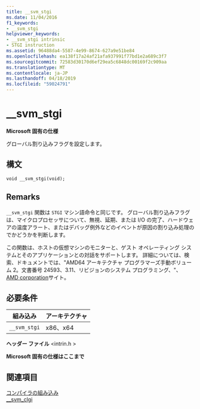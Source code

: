 ```yaml
---
title: __svm_stgi
ms.date: 11/04/2016
f1_keywords:
- __svm_stgi
helpviewer_keywords:
- __svm_stgi intrinsic
- STGI instruction
ms.assetid: 96488da4-5587-4e99-8674-627a9e51be84
ms.openlocfilehash: ea138f17a24af21afa937991f77bd1e2a689c3f7
ms.sourcegitcommit: 72583d30170d6ef29ea5c6848dc00169f2c909aa
ms.translationtype: MT
ms.contentlocale: ja-JP
ms.lasthandoff: 04/18/2019
ms.locfileid: "59024791"
---
```

# <a name="svmstgi"></a>__svm_stgi

**Microsoft 固有の仕様**

グローバル割り込みフラグを設定します。

## <a name="syntax"></a>構文

```
void __svm_stgi(void);
```

## <a name="remarks"></a>Remarks

`__svm_stgi` 関数は `STGI` マシン語命令と同じです。 グローバル割り込みフラグは、マイクロプロセッサについて、無視、延期、または I/O の完了、ハードウェアの温度アラート、またはデバッグ例外などのイベントが原因の割り込み処理のでかどうかを判断します。

この関数は、ホストの仮想マシンのモニターと、ゲスト オペレーティング システムとそのアプリケーションとの対話をサポートします。 詳細については、検索、ドキュメントでは、"AMD64 アーキテクチャ プログラマーズ手動ボリューム 2。文書番号 24593、3.11、リビジョンのシステム プログラミング、"、 [AMD corporation](https://developer.amd.com/resources/developer-guides-manuals/)サイト。

## <a name="requirements"></a>必要条件

|組み込み|アーキテクチャ|
|---------------|------------------|
|`__svm_stgi`|x86、x64|

**ヘッダー ファイル** \<intrin.h >

**Microsoft 固有の仕様はここまで**

## <a name="see-also"></a>関連項目

[コンパイラの組み込み](../intrinsics/compiler-intrinsics.md)<br/>
[__svm_clgi](../intrinsics/svm-clgi.md)